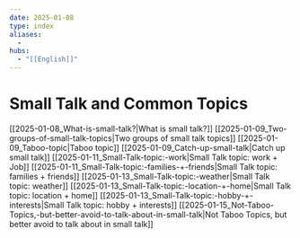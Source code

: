 ```yaml
---
date: 2025-01-08
type: index
aliases:
  -
hubs:
  - "[[English]]"
---
```


# Small Talk and Common Topics

[[2025-01-08_What-is-small-talk?|What is small talk?]]
[[2025-01-09_Two-groups-of-small-talk-topics|Two groups of small talk topics]]
[[2025-01-09_Taboo-topic|Taboo topic]]
[[2025-01-09_Catch-up-small-talk|Catch up small talk]]
[[2025-01-11_Small-Talk-topic:-work|Small Talk topic: work + Job]]
[[2025-01-11_Small-Talk-topic:-families-+-friends|Small Talk topic: families + friends]]
[[2025-01-13_Small-Talk-topic:-weather|Small Talk topic: weather]]
[[2025-01-13_Small-Talk-topic:-location-+-home|Small Talk topic: location + home]]
[[2025-01-13_Small-Talk-topic:-hobby-+-interests|Small Talk topic: hobby + interests]]
[[2025-01-15_Not-Taboo-Topics,-but-better-avoid-to-talk-about-in-small-talk|Not Taboo Topics, but better avoid to talk about in small talk]]
